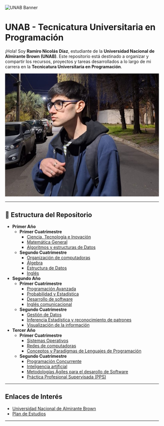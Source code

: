 ![UNAB Banner](Imágenes/Banner_UNAB.png)

# UNAB - Tecnicatura Universitaria en Programación

¡Hola! Soy **Ramiro Nicolás Díaz**, estudiante de la **Universidad Nacional de Almirante Brown (UNAB)**. Este repositorio está destinado a organizar y compartir los recursos, proyectos y tareas desarrollados a lo largo de mi carrera en la **Tecnicatura Universitaria en Programación**.

![UNAB Banner](Imágenes/Fotos_mías/Foto_perfil_-_N1_recortada.jpg)

---
## 📂 Estructura del Repositorio

- **Primer Año**
  - **Primer Cuatrimestre**
    - [Ciencia, Tecnología e Inovación](Tecnicatura_Universitaria_en_Programación_-_UNAB/Primer_Año/Primer_Cuatrimestre/Ciencia,_Tecnología_e_Innovación)
    - [Matemática General](Tecnicatura_Universitaria_en_Programación_-_UNAB/Primer_Año/Primer_Cuatrimestre/Matemática_General)
    - [Algoritmos y estructuras de Datos](Tecnicatura_Universitaria_en_Programación_-_UNAB/Primer_Año/Primer_Cuatrimestre/Algoritmos_y_estructuras_de_Datos)
  - **Segundo Cuatrimestre**
    - [Organización de computadoras](Tecnicatura_Universitaria_en_Programación_-_UNAB/Primer_Año/Segundo_Cuatrimestre/Organización_de_computadoras)
    - [Álgebra](Tecnicatura_Universitaria_en_Programación_-_UNAB/Primer_Año/Segundo_Cuatrimestre/Álgebra)
    - [Estructura de Datos](Tecnicatura_Universitaria_en_Programación_-_UNAB/Primer_Año/Segundo_Cuatrimestre/Estructura_de_Datos)
    - [Inglés](Tecnicatura_Universitaria_en_Programación_-_UNAB/Primer_Año/Segundo_Cuatrimestre/Inglés)
- **Segundo Año**
  - **Primer Cuatrimestre**
    - [Programación Avanzada](Tecnicatura_Universitaria_en_Programación_-_UNAB/Segundo_Año/Primer_Cuatrimestre/Programación_Avanzada)
    - [Probabilidad y Estadística](Tecnicatura_Universitaria_en_Programación_-_UNAB/Segundo_Año/Primer_Cuatrimestre/Probabilidad_y_Estadística)
    - [Desarrollo de software](Tecnicatura_Universitaria_en_Programación_-_UNAB/Segundo_Año/Primer_Cuatrimestre/Desarrollo_de_software)
    - [Inglés comunicacional](Tecnicatura_Universitaria_en_Programación_-_UNAB/Segundo_Año/Primer_Cuatrimestre/Inglés_comunicacional)
  - **Segundo Cuatrimestre**
    - [Gestión de Datos](Tecnicatura_Universitaria_en_Programación_-_UNAB/Segundo_Año/Segundo_Cuatrimestre/Gestión_de_Datos)
    - [Inferencia Estadística y reconocimiento de patrones](Tecnicatura_Universitaria_en_Programación_-_UNAB/Segundo_Año/Segundo_Cuatrimestre/Inferencia_Estadística_y_reconocimiento_de_patrones)
    - [Visualización de la información](Tecnicatura_Universitaria_en_Programación_-_UNAB/Segundo_Año/Segundo_Cuatrimestre/Visualización_de_la_información)
- **Tercer Año**
  - **Primer Cuatrimestre**
    - [Sistemas Operativos](Tecnicatura_Universitaria_en_Programación_-_UNAB/Tercer_Año/Primer_Cuatrimestre/Sistemas_Operativos)
    - [Redes de computadoras](Tecnicatura_Universitaria_en_Programación_-_UNAB/Tercer_Año/Primer_Cuatrimestre/Redes_de_computadoras)
    - [Conceptos y Paradigmas de Lenguajes de Programación](Tecnicatura_Universitaria_en_Programación_-_UNAB/Tercer_Año/Primer_Cuatrimestre/Conceptos_y_Paradigmas_de_Lenguajes_de_Programación)
  - **Segundo Cuatrimestre**
    - [Programación Concurrente](Tecnicatura_Universitaria_en_Programación_-_UNAB/Tercer_Año/Segundo_Cuatrimestre/Programación_Concurrente)
    - [Inteligencia artificial](Tecnicatura_Universitaria_en_Programación_-_UNAB/Tercer_Año/Segundo_Cuatrimestre/Inteligencia_artificial)
    - [Metodologías Ágiles para el desarollo de Software](Tecnicatura_Universitaria_en_Programación_-_UNAB/Tercer_Año/Segundo_Cuatrimestre/Metodologías_Ágiles_para_el_desarrollo_de_Software)
    - [Práctica Profesional Supervisada (PPS)](Tecnicatura_Universitaria_en_Programación_-_UNAB/Tercer_Año/Segundo_Cuatrimestre/Práctica_Profesional_Supervisada_(PPS))

 ---

## Enlaces de Interés
- [Universidad Nacional de Almirante Brown](https://www.unab.edu.ar)
- [Plan de Estudios](https://www.unab.edu.ar/wp-content/uploads/2023/05/Programacion-PE-2023.pdf)

---
